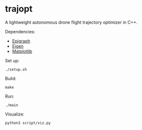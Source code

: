 # trajopt

A lightweight autonomous drone flight trajectory optimizer in C++.

Dependencies:
- [Epigraph](https://github.com/EmbersArc/Epigraph)
- [Eigen](https://eigen.tuxfamily.org/index.php?title=Main_Page)
- [Matplotlib](https://matplotlib.org/)

Set up:
```
./setup.sh
```

Build:
```
make
```

Run:
```
./main
```

Visualize:
```
python3 script/viz.py
```
